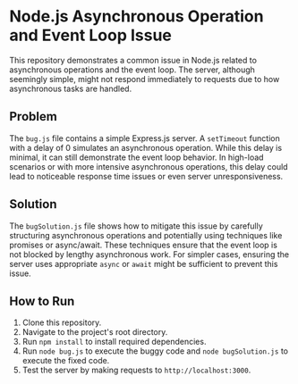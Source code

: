 # Node.js Asynchronous Operation and Event Loop Issue

This repository demonstrates a common issue in Node.js related to asynchronous operations and the event loop.  The server, although seemingly simple, might not respond immediately to requests due to how asynchronous tasks are handled.

## Problem

The `bug.js` file contains a simple Express.js server.  A `setTimeout` function with a delay of 0 simulates an asynchronous operation.  While this delay is minimal, it can still demonstrate the event loop behavior.  In high-load scenarios or with more intensive asynchronous operations, this delay could lead to noticeable response time issues or even server unresponsiveness.

## Solution

The `bugSolution.js` file shows how to mitigate this issue by carefully structuring asynchronous operations and potentially using techniques like promises or async/await.  These techniques ensure that the event loop is not blocked by lengthy asynchronous work.  For simpler cases, ensuring the server uses appropriate `async` or `await` might be sufficient to prevent this issue.

## How to Run

1. Clone this repository.
2. Navigate to the project's root directory.
3. Run `npm install` to install required dependencies.
4. Run `node bug.js` to execute the buggy code and `node bugSolution.js` to execute the fixed code.
5. Test the server by making requests to `http://localhost:3000`. 